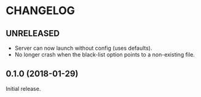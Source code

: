 # CHANGELOG

## UNRELEASED

- Server can now launch without config (uses defaults).
- No longer crash when the black-list option points to a non-existing
  file.

## 0.1.0 (2018-01-29)

Initial release.

